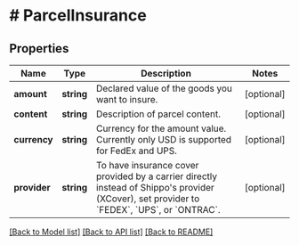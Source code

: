 # # ParcelInsurance

## Properties

Name | Type | Description | Notes
------------ | ------------- | ------------- | -------------
**amount** | **string** | Declared value of the goods you want to insure. | [optional]
**content** | **string** | Description of parcel content. | [optional]
**currency** | **string** | Currency for the amount value. Currently only USD is supported for FedEx and UPS. | [optional]
**provider** | **string** | To have insurance cover provided by a carrier directly instead of Shippo&#39;s provider (XCover), set provider to &#x60;FEDEX&#x60;, &#x60;UPS&#x60;, or &#x60;ONTRAC&#x60;. | [optional]

[[Back to Model list]](../../README.md#models) [[Back to API list]](../../README.md#endpoints) [[Back to README]](../../README.md)
